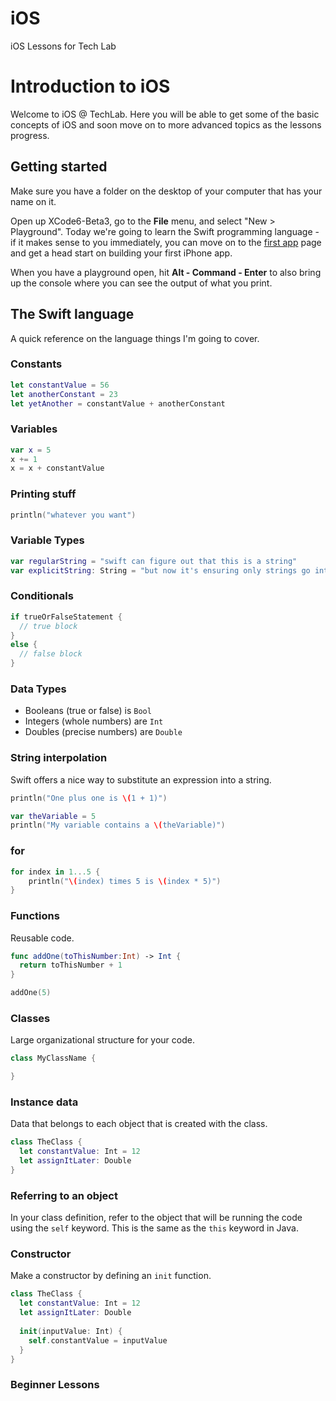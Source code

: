 # iOS
iOS Lessons for Tech Lab

Introduction to iOS
===

Welcome to iOS @ TechLab. Here you will be able to get some of the basic concepts of iOS 
and soon move on to more advanced topics as the lessons progress.


## Getting started

Make sure you have a folder on the desktop of your computer that has your name on it.

Open up XCode6-Beta3, go to the **File** menu, and select "New > Playground". Today we're going to learn the Swift programming language - if it makes sense to you immediately, you can move on to the [first app](first-app.md) page and get a head start on building your first iPhone app.

When you have a playground open, hit **Alt - Command - Enter** to also bring up the console where you can see the output of what you print.

## The Swift language

A quick reference on the language things I'm going to cover.

### Constants

```swift
let constantValue = 56
let anotherConstant = 23
let yetAnother = constantValue + anotherConstant
```

### Variables

```swift
var x = 5
x += 1
x = x + constantValue
```

### Printing stuff

```swift
println("whatever you want")
```

### Variable Types

```swift
var regularString = "swift can figure out that this is a string"
var explicitString: String = "but now it's ensuring only strings go into the variable"
```

### Conditionals

```swift
if trueOrFalseStatement {
  // true block
}
else {
  // false block
}
```

### Data Types

- Booleans (true or false) is `Bool`
- Integers (whole numbers) are `Int`
- Doubles (precise numbers) are `Double`

### String interpolation

Swift offers a nice way to substitute an expression into a string.
```swift
println("One plus one is \(1 + 1)")

var theVariable = 5
println("My variable contains a \(theVariable)")
```

### for

```swift
for index in 1...5 {
    println("\(index) times 5 is \(index * 5)")
}
```

### Functions

Reusable code.
```swift
func addOne(toThisNumber:Int) -> Int {
  return toThisNumber + 1
}

addOne(5)
```

### Classes

Large organizational structure for your code.

```swift
class MyClassName {

}
```

### Instance data

Data that belongs to each object that is created with the class.

```swift
class TheClass {
  let constantValue: Int = 12
  let assignItLater: Double
}
```

### Referring to an object

In your class definition, refer to the object that will be running the code using the `self` keyword. This is the same as the `this` keyword in Java.

### Constructor

Make a constructor by defining an `init` function.

```swift
class TheClass {
  let constantValue: Int = 12
  let assignItLater: Double
  
  init(inputValue: Int) {
    self.constantValue = inputValue
  }
}
```

### Beginner Lessons


